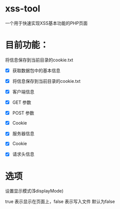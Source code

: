 # xss-tool

一个用于快速实现XSS基本功能的PHP页面

# 目前功能：

将信息保存到当前目录的cookie.txt

- [x] 获取数据包中的基本信息

- [x] 将信息保存到当前目录的cookie.txt

- [x] 客户端信息

- [x] GET 参数

- [x] POST 参数

- [x] Cookie

- [x] 服务器信息

- [x] Cookie

- [x] 请求头信息

# 选项
设置显示模式($displayMode)

true 表示显示在页面上，false 表示写入文件
默认为false
